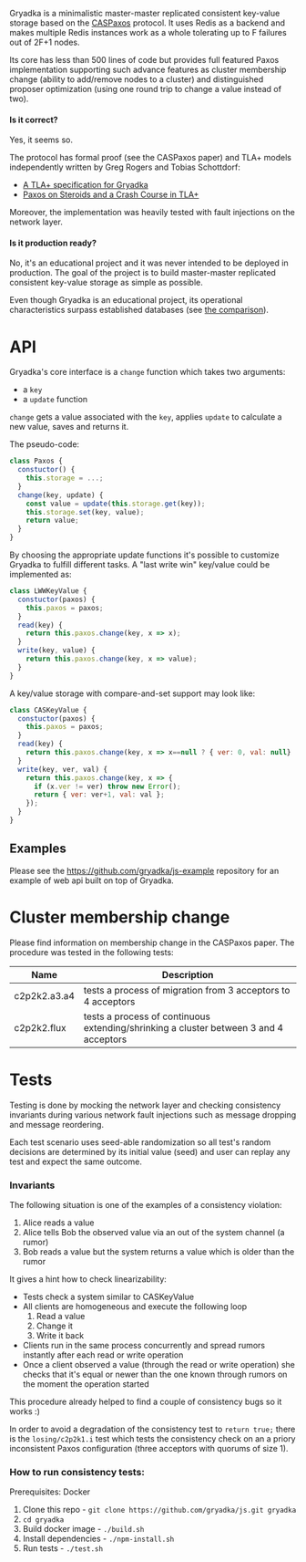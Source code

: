 Gryadka is a minimalistic master-master replicated consistent key-value storage based on the [CASPaxos](https://arxiv.org/abs/1802.07000) protocol. It uses Redis as a backend and makes multiple Redis instances work as a whole tolerating up to F failures out of 2F+1 nodes.

Its core has less than 500 lines of code but provides full featured Paxos implementation supporting such advance features as cluster membership change (ability to add/remove nodes to a cluster) and distinguished proposer optimization (using one round trip to change a value instead of two).

#### Is it correct?

Yes, it seems so.

The protocol has formal proof (see the CASPaxos paper) and TLA+ models independently written by Greg Rogers and Tobias Schottdorf:

  * [A TLA+ specification for Gryadka](https://medium.com/@grogepodge/tla-specification-for-gryadka-c80cd625944e)
  * [Paxos on Steroids and a Crash Course in TLA+](https://tschottdorf.github.io/single-decree-paxos-tla-compare-and-swap)

Moreover, the implementation was heavily tested with fault injections on the network layer.

#### Is it production ready?

No, it's an educational project and it was never intended to be deployed in production. The goal of the project is to build master-master replicated consistent key-value storage as simple as possible.

Even though Gryadka is an educational project, its operational characteristics surpass established databases (see [the comparison](https://github.com/rystsov/perseus)).

# API

Gryadka's core interface is a `change` function which takes two arguments:
  
  * a `key`
  * a `update` function

`change` gets a value associated with the `key`, applies `update` to calculate a new value, saves and returns it.

The pseudo-code:

```javascript
class Paxos {
  constuctor() {
    this.storage = ...;
  }
  change(key, update) {
    const value = update(this.storage.get(key));
    this.storage.set(key, value);
    return value;
  }
}
```

By choosing the appropriate update functions it's possible to customize Gryadka to fulfill different tasks. A "last write win" key/value could be implemented as:

```javascript
class LWWKeyValue {
  constuctor(paxos) {
    this.paxos = paxos;
  }
  read(key) {
    return this.paxos.change(key, x => x);
  }
  write(key, value) {
    return this.paxos.change(key, x => value);
  }
}
```

A key/value storage with compare-and-set support may look like:

```javascript
class CASKeyValue {
  constuctor(paxos) {
    this.paxos = paxos;
  }
  read(key) {
    return this.paxos.change(key, x => x==null ? { ver: 0, val: null} : x);
  }
  write(key, ver, val) {
    return this.paxos.change(key, x => {
      if (x.ver != ver) throw new Error();
      return { ver: ver+1, val: val };
    });
  }
}
```

## Examples

Please see the https://github.com/gryadka/js-example repository for an example of web api built on top of Gryadka.

# Cluster membership change

Please find information on membership change in the CASPaxos paper. The procedure was tested in the following tests:

|Name | Description|
|---|---|
|c2p2k2.a3.a4 | tests a process of migration from 3 acceptors to 4 acceptors |
|c2p2k2.flux | tests a process of continuous extending/shrinking a cluster between 3 and 4 acceptors |

# Tests

Testing is done by mocking the network layer and checking consistency invariants during various 
network fault injections such as message dropping and message reordering.

Each test scenario uses seed-able randomization so all test's random decisions are determined by 
its initial value (seed) and user can replay any test and expect the same outcome.

### Invariants

The following situation is one of the examples of a consistency violation:

1. Alice reads a value
2. Alice tells Bob the observed value via an out of the system channel (a rumor)
3. Bob reads a value but the system returns a value which is older than the rumor 

It gives a hint how to check linearizability:

* Tests check a system similar to CASKeyValue
* All clients are homogeneous and execute the following loop
  1. Read a value
  2. Change it
  3. Write it back
* Clients run in the same process concurrently and spread rumors instantly after each read or write operation
* Once a client observed a value (through the read or write operation) she checks that it's equal or newer than the one known through rumors on the moment the operation started

This procedure already helped to find a couple of consistency bugs so it works :)  

In order to avoid a degradation of the consistency test to `return true;` there is the `losing/c2p2k1.i` test which
tests the consistency check on an a priory inconsistent Paxos configuration (three acceptors with quorums of size 1).  

### How to run consistency tests:

Prerequisites: Docker

1. Clone this repo - `git clone https://github.com/gryadka/js.git gryadka`
2. `cd gryadka`
3. Build docker image - `./build.sh`
4. Install dependencies - `./npm-install.sh`
4. Run tests - `./test.sh`
